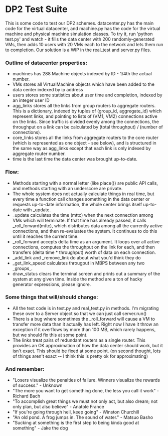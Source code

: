 # DP2 Test Suite
This is some code to test our DP2 schemes. datacenter.py has the main code for
the virtual datacenter, and machine.py has the code for the virtual machine and
physical machine simulation classes. To try it, run 'python test.py' and watch
\- it fills the data center with 200 randomly-generated VMs, then adds 10 users
with 20 VMs each to the network and lets them run to completion. Our solution
is a WIP in the real\_test and server.py files.

### Outline of datacenter properties:
 - machines has 288 Machine objects indexed by ID - 1/4th the actual number. 
 - VMs stores all VirtualMachine objects which have been added to the data
   center indexed by ip address
 - users stores some statistics about user time and completion, indexed by an 
   integer user ID
 - agg\_links stores all the links from group routers to aggregate routers.
   This is a dictionary, indexed by tuples of (group\_id, aggregate\_id) which
represent links, and pointing to lists of (VM1, VM2) connections active on the
links.  Since traffic is divided evenly among the connections, the throughput
on a link can be calculated by (total throughput) / (number of connections).
 - core\_links stores all the links from aggregate routers to the core router
   (which is represented as one object - see below), and is structured in the
same way as agg\_links except that each link is only indexed by aggregate
router number.
 - time is the last time the data center was brought up-to-date.
 
### Flow:
 - Methods starting with a normal letter (like place()) are public API calls,
   and methods starting with an underscore are private. 
 - The whole system does not actually calculate things in real time, but every
   time a function call changes something in the data center or requests
up-to-date information, the whole center brings itself up-to-date with
\_update.
 - \_update calculates the time (mttc) when the next connection among VMs which
   will terminate. If that time has already passed, it calls
\_roll\_forward(mttc), which distributes data among all the currently active
connections, and then re-evaluates the system. It continues to do this until it
reaches the current time.
 - \_roll\_forward accepts delta time as an argument. It loops over all active
   connections, computes the throughput on the link for each, and then
transfers (delta time * throughput) worth of data on each connection.
 - \_add\_link and \_remove\_link do about what you'd think they do
 - \_get\_link\_speed calculates througput in MBPS between any two \_groups\_.
 - draw\_status clears the terminal screen and prints out a summary of the
   system at any given time. Inside the method are a ton of hacky generator
expressions, please ignore.

### Some things that will/should change:
 - All the test code is in test.py and real\_test.py in methods. I'm migrating
   these over to a Server object so that we can just call server.run()
 - There is a bug where sometimes the \_roll\_forward will cause a VM to
   transfer more data than it actually has left. Right now I have it throw an
exception if it overflows by more than 100 MB, which rarely happens, but we
should fix this at some point.
 - The links treat pairs of redundant routers as a single router. This provides
an OK approximation of how the data center should work, but it isn't exact. This
should be fixed at some point. (on second thought, lots of things aren't exact
-- I think this is pretty ok for approximating)

### And remember:
- "Losers visualize the penalties of failure. Winners visualize the rewards of
success." - Unknown
- "The more you want to get something done, the less you call it work" - Richard
Bach
- "To accomplish great things we must not only act, but also dream; not only
plan, but also believe" - Anatole France
- "If you're going through hell, keep going" - Winston Churchill
- "An old pond. A frog jumps in. The sound of water." - Matsuo Basho
- "Sucking at something is the first step to being kinda good at something" - Jake the dog

